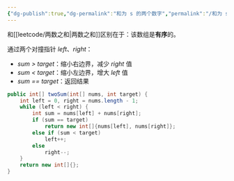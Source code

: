 ```yaml
---
{"dg-publish":true,"dg-permalink":"和为 s 的两个数字","permalink":"/和为 s 的两个数字/","title":"和为 s 的两个数字","tags":["数组","双指针","滑动窗口","对撞双指针"]}
---
```



和[[leetcode/两数之和\|两数之和]]区别在于：该数组是**有序**的。

通过两个对撞指针 *left*、*right*：
- *sum > target*：缩小右边界，减少 *right* 值
- *sum < target*：缩小左边界，增大 *left* 值
- *sum == target*：返回结果

```java
public int[] twoSum(int[] nums, int target) {  
    int left = 0, right = nums.length - 1;  
    while (left < right) {  
        int sum = nums[left] + nums[right];  
        if (sum == target) 
            return new int[]{nums[left], nums[right]};  
        else if (sum < target) 
            left++;  
        else 
            right--;  
    }  
    return new int[]{};  
}
```